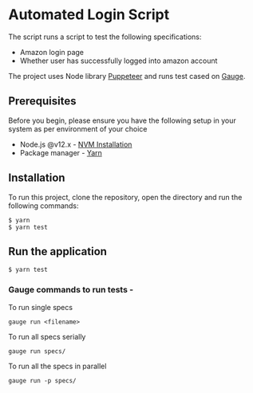 # Automated Login Script

The script runs a script to test the following specifications:
- Amazon login page  
- Whether user has successfully logged into amazon account

The project uses Node library [Puppeteer](https://devdocs.io/puppeteer/) and runs test cased on [Gauge](https://docs.gauge.org/overview.html?os=linux&language=javascript&ide=vscode).

## Prerequisites 

Before you begin, please ensure you have the following setup in your system as per environment of your choice
- Node.js @v12.x - [NVM Installation](https://gist.github.com/d2s/372b5943bce17b964a79)
- Package manager -  [Yarn](https://classic.yarnpkg.com/en/)

## Installation

To run this project, clone the repository, open the directory and run the following commands:

```
$ yarn
$ yarn test

```

## Run the application

```
$ yarn test

```

### Gauge commands to run tests  -

To run single specs 

```
gauge run <filename>

```

To run all specs serially

```
gauge run specs/

```

To run all the specs in parallel

```
gauge run -p specs/

```
